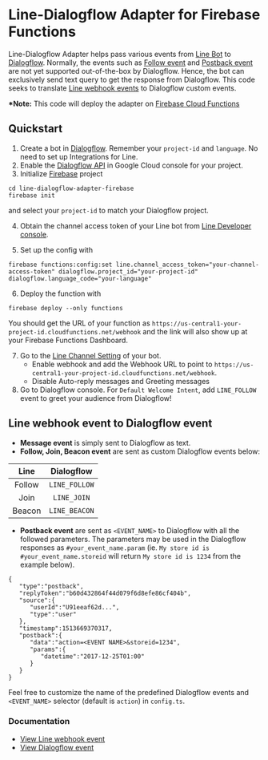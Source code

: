 # Line-Dialogflow Adapter for Firebase Functions 

Line-Dialogflow Adapter helps pass various events from [Line Bot](https://developers.line.me/en/docs/messaging-api/overview/)  to [Dialogflow](https://dialogflow.com/). Normally, the events such as [Follow event](https://developers.line.me/en/docs/messaging-api/reference/#follow-event) and [Postback event](https://developers.line.me/en/docs/messaging-api/reference/#postback-event) are not yet supported out-of-the-box by Dialogflow. Hence, the bot can exclusively send text query to get the response from Dialogflow. This code seeks to translate [Line webhook events](https://developers.line.me/en/docs/messaging-api/reference/#webhook-event-objects) to Dialogflow custom events.

__*Note:__ This code will deploy the adapter on [Firebase Cloud Functions](https://firebase.google.com/docs/functions/)


## Quickstart

1. Create a bot in [Dialogflow](https://dialogflow.com/). Remember your `project-id` and `language`. No need to set up Integrations for Line.
2. Enable the [Dialogflow API](https://console.cloud.google.com/flows/enableapi?apiid=dialogflow.googleapis.com) in Google Cloud console for your project.
3. Initialize [Firebase](https://console.firebase.google.com/) project
```
cd line-dialogflow-adapter-firebase
firebase init
```
and select your `project-id` to match your Dialogflow project.

4. Obtain the channel access token of your Line bot from [Line Developer console](https://developers.line.me/console/).

5. Set up the config with
```
firebase functions:config:set line.channel_access_token="your-channel-access-token" dialogflow.project_id="your-project-id" dialogflow.language_code="your-language"
```
6. Deploy the function with
```
firebase deploy --only functions
```
You should get the URL of your function as `https://us-central1-your-project-id.cloudfunctions.net/webhook` and the link will also show up at your Firebase Functions Dashboard.

7. Go to the [Line Channel Setting](https://developers.line.me/console/) of your bot. 
	- Enable webhook and add the Webhook URL to point to `https://us-central1-your-project-id.cloudfunctions.net/webhook`. 
	- Disable Auto-reply messages and Greeting messages
8. Go to Dialogflow console. For `Default Welcome Intent`, add `LINE_FOLLOW` event to greet your audience from Dialogflow!   

## Line webhook event to Dialogflow event
- __Message event__ is simply sent to Dialogflow as text. 
- __Follow, Join, Beacon event__ are sent as custom Dialogflow events below:

|  Line  |  Dialogflow |
|:------:|:-----------:|
| Follow | `LINE_FOLLOW` |
|  Join  |  `LINE_JOIN`  |
| Beacon | `LINE_BEACON` |

- __Postback event__ are sent as `<EVENT_NAME>` to Dialogflow with all the followed parameters. The parameters may be used in the Dialogflow responses as `#your_event_name.param` (ie. `My store id is #your_event_name.storeid` will return `My store id is 1234` from the example below).
```
{  
   "type":"postback",
   "replyToken":"b60d432864f44d079f6d8efe86cf404b",
   "source":{  
      "userId":"U91eeaf62d...",
      "type":"user"
   },
   "timestamp":1513669370317,
   "postback":{  
      "data":"action=<EVENT NAME>&storeid=1234",
      "params":{  
         "datetime":"2017-12-25T01:00"
      }
   }
}
```

Feel free to customize the name of the predefined Dialogflow events and `<EVENT_NAME>` selector (default is `action`) in `config.ts`.

### Documentation
- [View Line webhook event](https://developers.line.me/en/docs/messaging-api/reference/#common-properties)
- [View Dialogflow event](https://dialogflow.com/docs/events)
